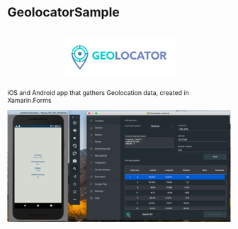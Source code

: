 # GeolocatorSample

<h1 align=center>
<img src="logo/horizontal.png" width=50%>
</h1>

iOS and Android app that gathers Geolocation data, created in Xamarin.Forms

![](https://github.com/brminnick/Videos/blob/master/GeolocatorSample/GPS.gif)

